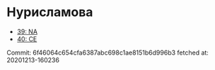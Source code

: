 # Нурисламова
- [39: NA](39.md)
- [40: CE](40.md)

Commit: 6f46064c654cfa6387abc698c1ae8151b6d996b3
 fetched at: 20201213-160236
